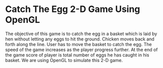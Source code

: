 # Catch The Egg 2-D Game Using OpenGL 

The objective of this game is to catch the egg in a basket which is laid by hen without
letting any eggs to hit the ground. Chicken moves back and forth along the line. User
has to move the basket to catch the egg. The speed of the game increases as the player
progress further.
At the end of the game score of player is total number of eggs he has caught in his
basket. We are using OpenGL to simulate this 2-D game.
